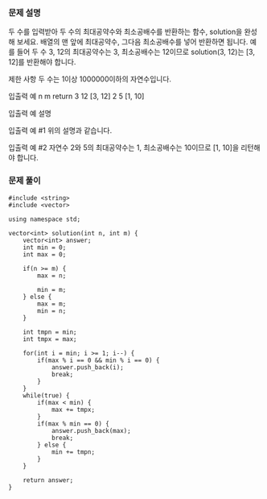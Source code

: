 ### 문제 설명

두 수를 입력받아 두 수의 최대공약수와 최소공배수를 반환하는 함수, solution을 완성해 보세요. 배열의 맨 앞에 최대공약수, 그다음 최소공배수를 넣어 반환하면 됩니다. 예를 들어 두 수 3, 12의 최대공약수는 3, 최소공배수는 12이므로 solution(3, 12)는 [3, 12]를 반환해야 합니다.

제한 사항
두 수는 1이상 1000000이하의 자연수입니다.

입출력 예
n m return
3 12 [3, 12]
2 5 [1, 10]

입출력 예 설명

입출력 예 #1
위의 설명과 같습니다.

입출력 예 #2
자연수 2와 5의 최대공약수는 1, 최소공배수는 10이므로 [1, 10]을 리턴해야 합니다.

### 문제 풀이

```
#include <string>
#include <vector>

using namespace std;

vector<int> solution(int n, int m) {
    vector<int> answer;
    int min = 0;
    int max = 0;

    if(n >= m) {
        max = n;

        min = m;
    } else {
        max = m;
        min = n;
    }

    int tmpn = min;
    int tmpx = max;

    for(int i = min; i >= 1; i--) {
        if(max % i == 0 && min % i == 0) {
            answer.push_back(i);
            break;
        }
    }
    while(true) {
        if(max < min) {
            max += tmpx;
        }
        if(max % min == 0) {
            answer.push_back(max);
            break;
        } else {
            min += tmpn;
        }
    }

    return answer;
}
```
